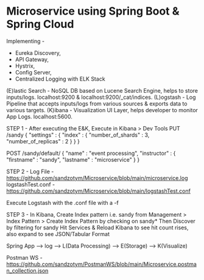 # Microservice using Spring Boot & Spring Cloud

Implementing -
  - Eureka Discovery, 
  - API Gateway,
  - Hystrix, 
  - Config Server, 
  - Centralized Logging with ELK Stack 

(E)lastic Search - NoSQL DB based on Lucene Search Engine, helps to store inputs/logs. localhost:9200 & localhost:9200/_cat/indices.
(L)ogstash - Log Pipeline that accepts inputs/logs from various sources & exports data to various targets.
(K)ibana - Visualization UI Layer, helps developer to monitor App Logs. localhost:5600.

STEP 1 - 
After executing the E&K, Execute in Kibana > Dev Tools
PUT /sandy
{ 
  "settings" : {
    "index" : {
      "number_of_shards" : 3,
      "number_of_replicas" : 2
     }
   }
}

POST /sandy/default/
{
  "name" : "event processing",
  "instructor" : {
    "firstname" : "sandy",
    "lastname" : "microservice"
   }
}

STEP 2 -
Log File - https://github.com/sandzotym/Microservice/blob/main/microservice.log
logstashTest.conf - https://github.com/sandzotym/Microservice/blob/main/logstashTest.conf

Execute Logstash with the .conf file with a -f

STEP 3 -
In Kibana, Create Index pattern i.e. sandy from Management > Index Pattern > Create Index Pattern by checking on sandy*
Then Discover by filtering for sandy
Hit Services & Reload Kibana to see hit count rises, also expand to see JSON/Tabular Format

Spring App --> log --> L(Data Processing) --> E(Storage) --> K(Visualize)

Postman WS - https://github.com/sandzotym/PostmanWS/blob/main/Microservice.postman_collection.json 
